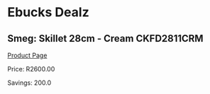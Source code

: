 
# Ebucks Dealz
## Smeg: Skillet 28cm - Cream CKFD2811CRM
[Product Page](https://www.ebucks.com/web/shop/productSelected.do?prodId=1170704002&catId=1196428103)

Price: R2600.00

Savings: 200.0


	